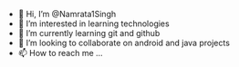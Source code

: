 <!---wants to collaborate --->
- 👋 Hi, I’m @Namrata1Singh
- 👀 I’m interested in learning technologies
- 🌱 I’m currently learning git and github
- 💞️ I’m looking to collaborate on android and java projects
- 📫 How to reach me ...

<!---
Namrata1Singh/Namrata1Singh is a ✨ special ✨ repository because its `README.md` (this file) appears on your GitHub profile.
You can click the Preview link to take a look at your changes.
--->
